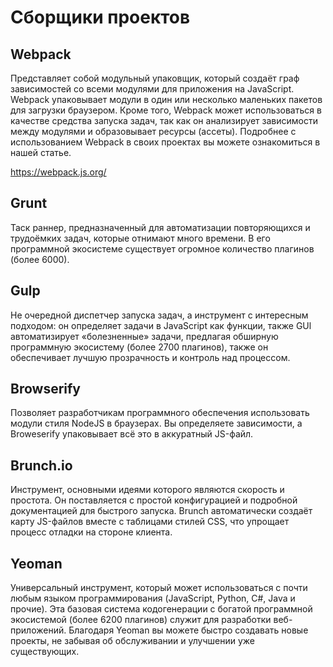 # Сборщики проектов


## Webpack 

Представляет собой модульный упаковщик, который создаёт граф зависимостей со всеми модулями для приложения на JavaScript. Webpack упаковывает модули в один или несколько маленьких пакетов для загрузки браузером. Кроме того, Webpack может использоваться в качестве средства запуска задач, так как он анализирует зависимости между модулями и образовывает ресурсы (ассеты). Подробнее с использованием Webpack в своих проектах вы можете ознакомиться в нашей статье.

https://webpack.js.org/

## Grunt

Таск раннер, предназначенный для автоматизации повторяющихся и трудоёмких задач, которые отнимают много времени. В его программной экосистеме существует огромное количество плагинов (более 6000).

## Gulp

 Не очередной диспетчер запуска задач, а инструмент с интересным подходом: он определяет задачи в JavaScript как функции, также GUl автоматизирует «болезненные» задачи, предлагая обширную программную экосистему (более 2700 плагинов), также он обеспечивает лучшую прозрачность и контроль над процессом.

## Browserify 

Позволяет разработчикам программного обеспечения использовать модули стиля NodeJS в браузерах. Вы определяете зависимости, а Broweserify упаковывает всё это в аккуратный JS-файл.

## Brunch.io

Инструмент, основными идеями которого являются скорость и простота. Он поставляется с простой конфигурацией и подробной документацией для быстрого запуска. Brunch автоматически создаёт карту JS-файлов вместе с таблицами стилей CSS, что упрощает процесс отладки на стороне клиента.

## Yeoman
Универсальный инструмент, который может использоваться с почти любым языком программирования (JavaScript, Python, C#, Java и прочие). Эта базовая система кодогенерации с богатой программной экосистемой (более 6200 плагинов) служит для разработки веб-приложений. Благодаря Yeoman вы можете быстро создавать новые проекты, не забывая об обслуживании и улучшении уже существующих.
